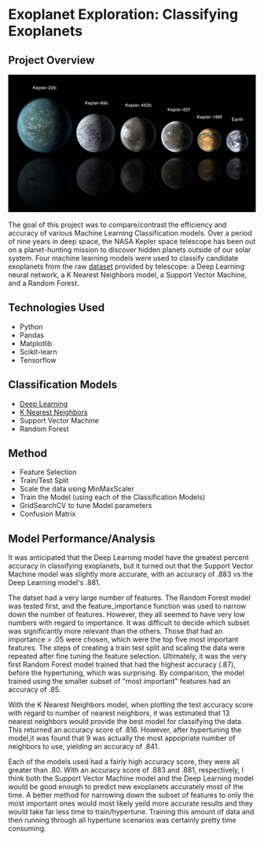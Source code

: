 # Exoplanet Exploration: Classifying Exoplanets

## Project Overview

![](images/exoplanets.png)

The goal of this project was to compare/contrast the efficiency and accuracy of various Machine Learning Classification models. Over a period of nine years in deep space, the NASA Kepler space telescope has been out on a planet-hunting mission to discover hidden planets outside of our solar system. Four machine learning models were used to classify candidate exoplanets from the raw [dataset](data/exoplanet_data.csv) provided by telescope: a Deep Learning neural network, a K Nearest Neighbors model, a Support Vector Machine, and a Random Forest. 

## Technologies Used

- Python
- Pandas
- Matplotlib
- Scikit-learn
- Tensorflow

## Classification Models

- [Deep Learning](deep_learning.ipynb)
- [K Nearest Neighbors](knn.ipynb)
- Support Vector Machine
- Random Forest

## Method

- Feature Selection
- Train/Test Split
- Scale the data using MinMaxScaler
- Train the Model (using each of the Classification Models)
- GridSearchCV to tune Model parameters
- Confusion Matrix

## Model Performance/Analysis

It was anticipated that the Deep Learning model have the greatest percent accuracy in classifying exoplanets, but it turned out that the Support Vector Machine model was slightly more accurate, with an accuracy of .883 vs the Deep Learning model's .881.

The datset had a very large number of features. The Random Forest model was tested first, and the feature_importance function was used to narrow down the number of features. However, they all seemed to have very low numbers with regard to importance. It was difficult to decide which subset was significantly more relevant than the others. Those that had an importance > .05 were chosen, which were the top five most important features. The steps of creating a train test split and scaling the data were repeated after fine tuning the feature selection. Ultimately, it was the very first Random Forest model trained that had the highest accuracy (.87), before the hypertuning, which was surprising. By comparison, the model trained using the smaller subset of "most important" features had an accuracy of .85.

With the K Nearest Neighbors model, when plotting the test accuracy score with regard to number of nearest neighbors, it was estimated that 13 nearest neighbors would provide the best model for classifying the data. This returned an accuracy score of .816. However, after hypertuning the model,it was found that 9 was actually the most appopriate number of neighbors to use, yielding an accuracy of .841.

Each of the models used had a fairly high accuracy score, they were all greater than .80. With an accuracy score of .883 and .881, respectively, I think both the Support Vector Machine model and the Deep Learning model would be good enough to predict new exoplanets accurately most of the time. A better method for narrowing down the subset of features to only the most important ones would most likely yeild more accurate results and they would take far less time to train/hypertune. Training this amount of data and then running through all hypertune scenarios was certainly pretty time consuming. 



